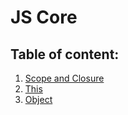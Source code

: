 # JS Core

## Table of content:
1. [Scope and Closure](Scope&Closure.md)
1. [This](This.md)
1. [Object](Object.md)
